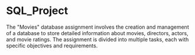 # SQL_Project
The "Movies" database assignment involves the creation and management of a database to store detailed information about movies, directors, actors, and movie ratings. The assignment is divided into multiple tasks, each with specific objectives and requirements.
